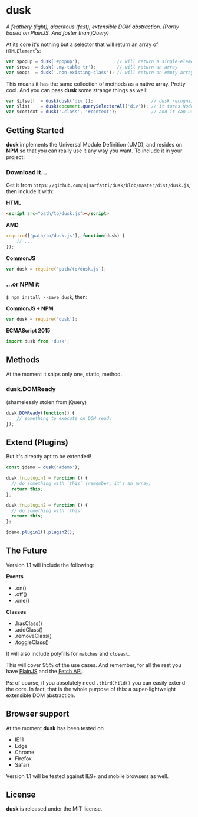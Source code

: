 # dusk
_A feathery (light), alacritous (fast), extensible DOM abstraction.
(Partly based on PlainJS. And faster than jQuery)_

At its core it's nothing but a selector that will return an array of `HTMLElement`'s:

```js
var $popup = dusk('#popup');              // will return a single-element array
var $rows  = dusk('.my-table tr');        // will return an array
var $oops  = dusk('.non-existing-class'); // will return an empty array
```

This means it has the same collection of methods as a native array. Pretty cool. And you can pass **dusk** some strange things as well:

```js
var $itself  = dusk(dusk('div'));                      // dusk recognizes itself
var $list    = dusk(document.querySelectorAll('div')); // it turns NodeList's and HTMLCollection's into arrays
var $context = dusk('.class', '#context');             // and it can use a context
```

## Getting Started

**dusk** implements the Universal Module Definition (UMD), and resides on **NPM** so that you can really use it any way you want. To include it in your project:

### Download it...

Get it from `https://github.com/mjsarfatti/dusk/blob/master/dist/dusk.js`, then include it with:

**HTML**
```html
<script src="path/to/dusk.js"></script>
```

**AMD**
```js
require(['path/to/dusk.js'], function(dusk) {
	// ...
});
```

**CommonJS**
```js
var dusk = require('path/to/dusk.js');
```

### ...or NPM it

`$ npm install --save dusk`, then:

**CommonJS + NPM**
```js
var dusk = require('dusk');
```

**ECMAScript 2015**
```js
import dusk from 'dusk';
```

## Methods

At the moment it ships only one, static, method.

### dusk.DOMReady

(shamelessly stolen from jQuery)

```js
dusk.DOMReady(function() {
	// something to execute on DOM ready
});
```

## Extend (Plugins)

But it's already apt to be extended!

```js
const $demo = dusk('#demo');

dusk.fn.plugin1 = function () {
  // do something with `this` (remember, it's an array)
  return this;
};

dusk.fn.plugin2 = function () {
  // do something with `this`
  return this;
};

$demo.plugin1().plugin2();
```

## The Future

Version 1.1 will include the following:

**Events**

- .on()
- .off()
- .one()

**Classes**

- .hasClass()
- .addClass()
- .removeClass()
- .toggleClass()

It will also include polyfills for `matches` and `closest`.

This will cover 95% of the use cases. And remember, for all the rest you have [PlainJS](https://plainjs.com/) and the [Fetch API](https://developer.mozilla.org/en-US/docs/Web/API/Fetch_API).

Ps: of course, if you absolutely need `.thirdChild()` you can easily extend the core. In fact, that is the whole purpose of this: a super-lightweight extensible DOM abstraction.

## Browser support

At the moment **dusk** has been tested on

- IE11
- Edge
- Chrome
- Firefox
- Safari

Version 1.1 will be tested against IE9+ and mobile browsers as well.

## License

**dusk** is released under the MIT license.
